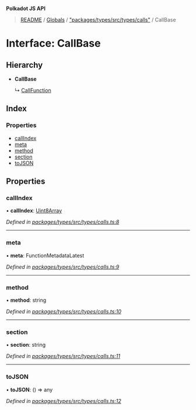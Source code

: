 **Polkadot JS API**

> [README](../README.md) / [Globals](../globals.md) / ["packages/types/src/types/calls"](../modules/_packages_types_src_types_calls_.md) / CallBase

# Interface: CallBase

## Hierarchy

* **CallBase**

  ↳ [CallFunction](_packages_types_src_types_calls_.callfunction.md)

## Index

### Properties

* [callIndex](_packages_types_src_types_calls_.callbase.md#callindex)
* [meta](_packages_types_src_types_calls_.callbase.md#meta)
* [method](_packages_types_src_types_calls_.callbase.md#method)
* [section](_packages_types_src_types_calls_.callbase.md#section)
* [toJSON](_packages_types_src_types_calls_.callbase.md#tojson)

## Properties

### callIndex

•  **callIndex**: [Uint8Array](../classes/_packages_types_src_codec_raw_.raw.md#uint8array)

*Defined in [packages/types/src/types/calls.ts:8](https://github.com/polkadot-js/api/blob/c6bc664f8/packages/types/src/types/calls.ts#L8)*

___

### meta

•  **meta**: FunctionMetadataLatest

*Defined in [packages/types/src/types/calls.ts:9](https://github.com/polkadot-js/api/blob/c6bc664f8/packages/types/src/types/calls.ts#L9)*

___

### method

•  **method**: string

*Defined in [packages/types/src/types/calls.ts:10](https://github.com/polkadot-js/api/blob/c6bc664f8/packages/types/src/types/calls.ts#L10)*

___

### section

•  **section**: string

*Defined in [packages/types/src/types/calls.ts:11](https://github.com/polkadot-js/api/blob/c6bc664f8/packages/types/src/types/calls.ts#L11)*

___

### toJSON

•  **toJSON**: () => any

*Defined in [packages/types/src/types/calls.ts:12](https://github.com/polkadot-js/api/blob/c6bc664f8/packages/types/src/types/calls.ts#L12)*

